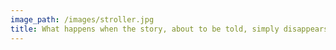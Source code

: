 ```yaml
---
image_path: /images/stroller.jpg
title: What happens when the story, about to be told, simply disappears?
---
```

